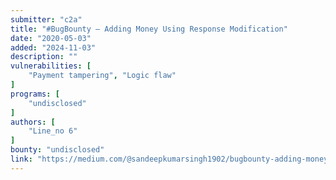 ```yaml
---
submitter: "c2a"
title: "#BugBounty — Adding Money Using Response Modification"
date: "2020-05-03"
added: "2024-11-03"
description: ""
vulnerabilities: [
    "Payment tampering", "Logic flaw"
]
programs: [
    "undisclosed"
]
authors: [
    "Line_no 6"
]
bounty: "undisclosed"
link: "https://medium.com/@sandeepkumarsingh1902/bugbounty-adding-money-using-response-modification-334448d34251"
---
```




